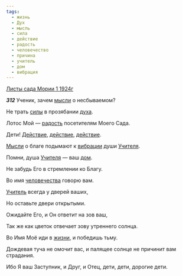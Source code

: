 ```yaml
---
tags:
  - жизнь
  - Дух
  - мысль
  - сила
  - действие
  - радость
  - человечество
  - причина
  - учитель
  - дом
  - вибрация
---
```


[Листы сада Мории 1 1924г](https://127.0.0.1:4002/agni/1924)

___312___
Ученик, зачем [мысли](../../../tags/#мысль) о несбываемом?   

Не трать [силы](../../../tags/#сила) в прозябании [духа](../../../tags/#Дух).   

Лотос Мой — [радость](../../../tags/#радость) посетителям Моего Сада.   

Дети! [Действие](../../../tags/#[действие](../../../tags/#действие)), [действие](../../../tags/#действие), [действие](../../../tags/#действие).   

[Мысли](../../../tags/#мысль) о благе подымают к [вибрации](../../../tags/#вибрация) души [Учителя](../../../tags/#учитель).   

Помни, душа [Учителя](../../../tags/#учитель) — ваш [дом](../../../tags/#дом).   

Не забудь Его в стремлении ко Благу.   

Во имя [человечества](../../../tags/#человечество) говорю вам.   

[Учитель](../../../tags/#учитель) всегда у дверей ваших,   

Но оставьте двери открытыми.   

Ожидайте Его, и Он ответит на зов ваш,   

Так же как цветок отвечает зову утреннего солнца.   

Во Имя Моё иди в [жизни](../../../tags/#жизнь), и победишь тьму.   

Дождевая туча не омочит вас, и палящее солнце не причинит вам страдания.   

Ибо Я ваш Заступник, и Друг, и Отец, дети, дети, дорогие дети.   

